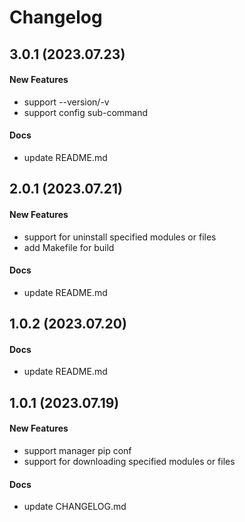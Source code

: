 # Changelog

## 3.0.1 (2023.07.23)

#### New Features

* support --version/-v  
* support config sub-command

#### Docs

+ update README.md


## 2.0.1 (2023.07.21)

#### New Features

* support for uninstall specified modules or files
* add Makefile for build

#### Docs

+ update README.md


## 1.0.2 (2023.07.20)

#### Docs

+ update README.md

## 1.0.1 (2023.07.19)

#### New Features

* support manager pip conf
* support for downloading specified modules or files

#### Docs

+ update CHANGELOG.md

